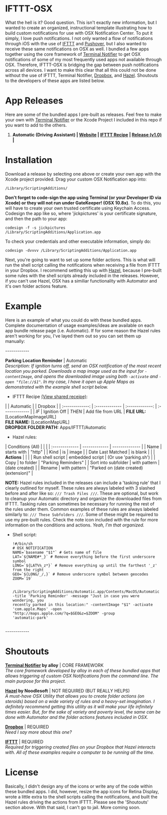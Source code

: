 IFTTT-OSX
============

What the hell is it? Good question. This isn't exactly new information, but I wanted to create an organized, instructional template illustrating how to build custom notifications for use with OSX Notification Center. To put it simply, I love push notifications. I not only wanted a flow of notifications through iOS with the use of <a href="https://ifttt.com" target="_blank">IFTTT</a> and <a href="https://www.pushover.net" target="_blank">Pushover</a>, but I also wanted to receive these same notifications on OSX as well. I bundled a few apps together using the core framework of <a href="https://github.com/alloy/terminal-notifier" target="_blank">Terminal Notifier</a> to get OSX notifications of some of my most frequently used apps not available through OSX. Therefore, IFTTT-OSX is bridging the gap between push notifications across all devices. I want to make this clear that all this could not be done without the use of IFTTT, Terminal Notifier, <a href="https://www.dropbox.com" target="_blank">Dropbox</a>, and <a href="http://www.noodlesoft.com/hazel.php" target="_blank">Hazel</a>. Shoutouts to the developers of these apps are listed below.

App Releases
============

Here are some of the bundled apps I pre-built as releases. Feel free to make your own with  <a href="https://github.com/alloy/terminal-notifier" target="_blank">Terminal Notifier</a> or the Xcode Project I included in this repo if you want to add to the others.

<ol>
<li><strong>Automatic (Driving Assistant) | <a href="http://www.automatic.com" target="_blank">Website</a> |  <a href="https://ifttt.com" target="_blank">IFTTT Recipe</a> | <a href="http://www.automatic.com">Release (v1.0)</a> |</strong></li>
</ol>

Installation
============

Download a release by selecting one above or create your own app with the Xcode project provided. Drag your custom OSX Notification app into: 
<pre><code>/Library/ScriptingAdditions/</code></pre>
<strong>Don't forget to code-sign the app using Terminal (or your Developer ID via Xcode) or they will not run under GateKeeper! (OSX 10.8x)</strong>. To do this, you will have to create your own trusted certificate using Keychain Access. Codesign the app like so, where 'jickpictures' is your certificate signature, and then the path to your app:
<pre><code>codesign -f -s jickpictures /Library/ScriptingAdditions/Application.app</code></pre>
To check your credentials and other executable information, simply do:
<pre><code>codesign -dvvvv /Library/ScriptingAdditions/Application.app</code></pre>
Next, you're going to want to set up some folder actions. This is what will run the shell script calling the notifications when receiving a file from IFTTT in your Dropbox. I recommend setting this up with <a href="http://www.noodlesoft.com/hazel.php" target="_blank">Hazel</a>, because I pre-built some rules with the shell scripts already included in the releases. However, if you can't use Hazel, OSX has a similiar functionality with Automator and it's own folder actions feature.

Example
============

<p>Here is an example of what you could do with these bundled apps. Complete documentation of usage examples/ideas are available on each app bundle release page (i.e. Automatic). If for some reason the Hazel rules aren't working for you, I've layed them out so you can set them up manually:</p>
------------
<p><strong>Parking Location Reminder</strong> | Automatic<br>
<i>Description: If ignition turns off, send an OSX notification of the most recent location you parked. Downloads a map image used as the input for <code>-contentImage</code>, and opens the downloaded image using both <code>-activate</code> and <code>-open "file://$1"</code>. In my case, I have it open up Apple Maps as demonstrated with the example shell script below.</i></p>
<ul>
<li>IFTTT Recipe <a href="#" target="_blank">(View shared receipe)</a>:</li>
</ul>
| | Automatic | | Dropbox |
| :-------------: | :------------- | :-------------: | :------------- |
| <i>IF</i> | Ignition Off | <i>THEN</i> | Add file from URL |
<strong>FILE URL:</strong> [LocationMapImageURL]<br>
<strong>FILE NAME:</strong> [LocationMapURL]<br>
<strong>DROPBOX FOLDER PATH:</strong> Apps/IFTTT/Automatic
<ul>
<li>Hazel rules:</li>
</ul>
| Conditions (All) | | |
| :------------- | ------------- | -------------- |
| Name | starts with | "http" |
| Kind | is | image |
| Date Last Matched | is blank | |
| <strong>Actions</strong> | | |
| Run shell script | embedded script | (Or use 'parking.sh') |
| Copy | to folder | "Parking Reminders" |
| Sort into subfolder | with pattern | (date created) |
| Rename | with pattern | "Parked on (date created)(extension)" |
<p><strong>NOTE:</strong> Hazel rules included in the releases can include a 'tasking rule' that I clearly outlined for myself. These rules are always labeled with 3 slashed before and after like so: <code>/// Trash Files ///</code>. These are optional, but work to cleanup your Automatic directory and organize the downloaded files from IFTTT. Tasking rules can sometimes be necessary for running the rest of the rules under them. Common examples of these rules are always labeled similarly to: <code>/// These Subfolders ///</code>. Some of these might be required to use my pre-built rules. Check the note icon included with the rule for more information on the conditions and actions. <i>Yeah, I'm that organized.</i></p>

<ul>
<li>Shell script:</li>
<pre><code>!#/bin/sh
# OSX NOTIFICATION
NAME=`basename "$1"` # Gets name of file
LAT=`${NAME#*_}` # Remove everything before the first underscore symbol
LONG=`${LAT%%_z*}` # Remove everything up until the farthest '_z' from the right
GEO=`${LONG/_/,}` # Remove underscore symbol between geocodes
ZOOM=`19`

/Library/ScriptingAdditions/Automatic.app/Contents/MacOS/Automatic -title 'Parking Reminder' -message "Just in case you were wondering, you recently parked in this location:" -contentImage "$1" -activate 'com.apple.Maps' -open "http://maps.apple.com/?q=$GEO&z=$ZOOM" -group 'automatic-park'</code></pre>
</ul>
------------

Shoutouts
============

<p><strong><a href="https://github.com/alloy/terminal-notifier" target="_blank">Terminal Notifier</a> by alloy</strong> | CORE FRAMEWORK<br>
<i>The core framework developed by alloy in each of these bundled apps that allows triggering of custom OSX Notifications from the command line. The main purpose for this project.</i><br></p>
<p><strong><a href="http://www.noodlesoft.com/hazel.php" target="_blank">Hazel</a> by Noodlesoft</strong> | NOT REQUIRED (BUT REALLY HELPS)<br>
<i>A must-have OSX Utility that allows you to create folder actions (on steroids) based on a wide variety of rules and a heavy-set imagination. I definitely recommend getting this utility as it will make your life infinitely times easier. But, for the sake of variety and poverty level, the same can be done with Automator and the folder actions features included in OSX.</i></p>
<p><strong><a href="http://www.dropbox.com" target="_blank">Dropbox</a></strong> | REQUIRED <br>
<i>Need I say more about this one? </i></p>
<p><strong><a href="http://www.ifttt.com" target="_blank">IFTTT</a></strong> | REQUIRED <br>
<i>Required for triggering created files on your Dropbox that Hazel interacts with. All of these examples require a computer to be running all the time.</i></p>

License
============

Basically, I didn't design any of the icons or write any of the code within these bundled apps. I did, however, resize the app icons for Retina Display, wrote a little extra to the shell scripts calling the notifications, and built the Hazel rules driving the actions from IFTTT. Please see the 'Shoutouts' section above. With that said, I can't go to jail. More coming soon.
